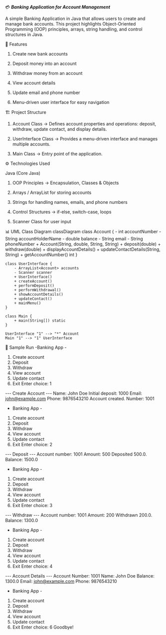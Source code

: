 💳
_****Banking Application for Account Management****_

A  simple  Banking Application in Java that allows users to create and manage bank accounts.
This project highlights Object-Oriented Programming (OOP) principles, arrays, string handling, and control structures in Java.

🚀 Features

1. Create new bank accounts

2. Deposit money into an account

3. Withdraw money from an account

4. View account details

5. Update email and phone number

6. Menu-driven user interface for easy navigation

🏗️ Project Structure

1. Account Class → Defines account properties and operations: deposit, withdraw, update contact, and display details.

2. UserInterface Class → Provides a menu-driven interface and manages multiple accounts.

3. Main Class → Entry point of the application.

⚙️ Technologies Used

Java (Core Java)

1) OOP Principles → Encapsulation, Classes & Objects

2) Arrays / ArrayList for storing accounts

3) Strings for handling names, emails, and phone numbers

4) Control Structures → if-else, switch-case, loops

5) Scanner Class for user input

📊 UML Class Diagram
classDiagram
    class Account {
        - int accountNumber
        - String accountHolderName
        - double balance
        - String email
        - String phoneNumber
        + Account(String, double, String, String)
        + deposit(double)
        + withdraw(double)
        + displayAccountDetails()
        + updateContactDetails(String, String)
        + getAccountNumber() int
    }

    class UserInterface {
        - ArrayList<Account> accounts
        - Scanner scanner
        + UserInterface()
        + createAccount()
        + performDeposit()
        + performWithdrawal()
        + showAccountDetails()
        + updateContact()
        + mainMenu()
    }

    class Main {
        + main(String[]) static
    }

    UserInterface "1" --> "*" Account
    Main "1" --> "1" UserInterface

📌 Sample Run
-Banking App -
1. Create account
2. Deposit
3. Withdraw
4. View account
5. Update contact
6. Exit
Enter choice: 1

--- Create Account ---
Name: John Doe
Initial deposit: 1000
Email: john@example.com
Phone: 9876543210
Account created. Number: 1001

- Banking App -
1. Create account
2. Deposit
3. Withdraw
4. View account
5. Update contact
6. Exit
Enter choice: 2

--- Deposit ---
Account number: 1001
Amount: 500
Deposited 500.0. Balance: 1500.0

- Banking App -
1. Create account
2. Deposit
3. Withdraw
4. View account
5. Update contact
6. Exit
Enter choice: 3

--- Withdraw ---
Account number: 1001
Amount: 200
Withdrawn 200.0. Balance: 1300.0

- Banking App -
1. Create account
2. Deposit
3. Withdraw
4. View account
5. Update contact
6. Exit
Enter choice: 4

--- Account Details ---
Account Number: 1001
Name: John Doe
Balance: 1300.0
Email: john@example.com
Phone: 9876543210

- Banking App -
1. Create account
2. Deposit
3. Withdraw
4. View account
5. Update contact
6. Exit
Enter choice: 6
Goodbye!


